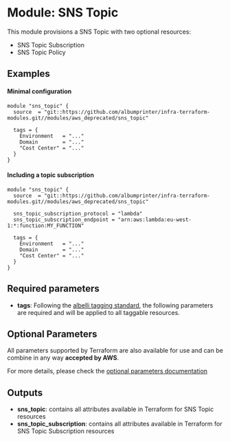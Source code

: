 # Module: SNS Topic

This module provisions a SNS Topic with two optional resources:

- SNS Topic Subscription
- SNS Topic Policy

## Examples

#### Minimal configuration

```
module "sns_topic" {
  source  = "git::https://github.com/albumprinter/infra-terraform-modules.git//modules/aws_deprecated/sns_topic"

  tags = {
    Environment   = "..."
    Domain        = "..."
    "Cost Center" = "..."
  }
}
```

#### Including a topic subscription

```
module "sns_topic" {
  source  = "git::https://github.com/albumprinter/infra-terraform-modules.git//modules/aws_deprecated/sns_topic"

  sns_topic_subscription_protocol = "lambda"
  sns_topic_subscription_endpoint = "arn:aws:lambda:eu-west-1:*:function:MY_FUNCTION"

  tags = {
    Environment   = "..."
    Domain        = "..."
    "Cost Center" = "..."
  }
}
```

## Required parameters

- **tags**: Following the [albelli tagging standard](https://wiki.albelli.net/wiki/Albelli_AWS_Tagging_standards), the following parameters are required and will be applied to all taggable resources.

## Optional Parameters

All parameters supported by Terraform are also available for use and can be combine in any way **accepted by AWS**.

For more details, please check the [optional parameters documentation](docs/optional_parameters.md)

## Outputs

- **sns_topic**: contains all attributes available in Terraform for SNS Topic resources
- **sns_topic_subscription**: contains all attributes available in Terraform for SNS Topic Subscription resources
